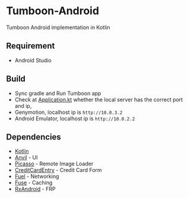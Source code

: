 # Tumboon-Android

Tumboon Android implementation in Kotlin

## Requirement
* Android Studio

## Build
* Sync gradle and Run Tumboon app
* Check at [Application.kt](https://github.com/kittinunf/Tumboon-Android/blob/master/app/src/main/java/com/github/kittinunf/tumboon/Application.kt#L15) whether the local server has the correct port and ip,
* Genymotion, localhost ip is `http://10.0.3.2`
* Android Emulator, localhost ip is `http://10.0.2.2`

## Dependencies
* [Kotlin](https://github.com/httpswift/swifter)
* [Anvil](https://github.com/zserge/anvil) - UI
* [Picasso](https://github.com/square/picasso) - Remote Image Loader
* [CreditCardEntry](https://github.com/dbachelder/CreditCardEntry) - Credit Card Form
* [Fuel](https://github.com/kittinunf/Fuel/) - Networking
* [Fuse](https://github.com/kittinunf/Fuse/) - Caching
* [RxAndroid](https://github.com/ReactiveX/RxAndroid) - FRP
